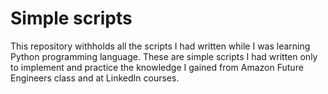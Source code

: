 # Simple scripts

This repository withholds all the scripts I had written while 
I was learning Python programming language. These are simple
scripts I had written only to implement and practice the knowledge 
I gained from Amazon Future Engineers class and at LinkedIn courses.